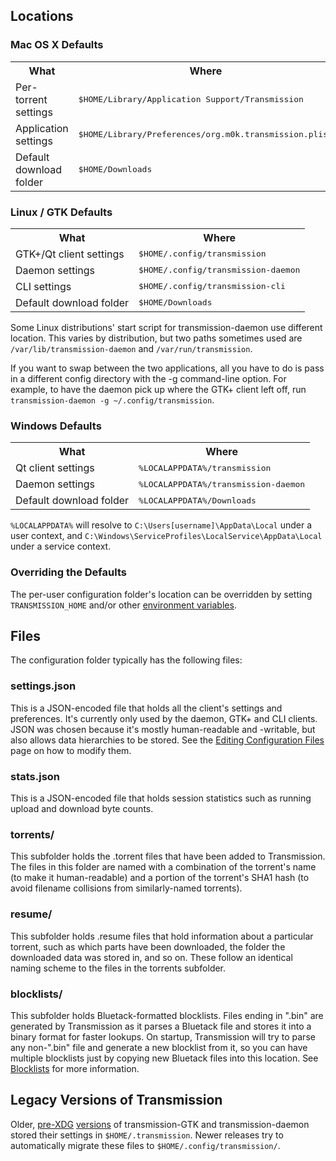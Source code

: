 ## Locations

### Mac OS X Defaults
<table>
<tr><th>What</th><th>Where</th></tr>
<tr><td>Per-torrent settings</td><td><tt>$HOME/Library/Application Support/Transmission</tt></td></tr>
<tr><td>Application settings</td><td><tt>$HOME/Library/Preferences/org.m0k.transmission.plist</tt></td></tr>
<tr><td>Default download folder</td><td><tt>$HOME/Downloads</tt></td></tr>
</table>

### Linux / GTK Defaults
<table>
<tr><th>What</th><th>Where</th></tr>
<tr><td>GTK+/Qt client settings</td><td><tt>$HOME/.config/transmission</tt></td></tr>
<tr><td>Daemon settings</td><td><tt>$HOME/.config/transmission-daemon</tt></td></tr>
<tr><td>CLI settings</td><td><tt>$HOME/.config/transmission-cli</tt></td></tr>
<tr><td>Default download folder</td><td><tt>$HOME/Downloads</tt></td></tr>
</table>

Some Linux distributions' start script for transmission-daemon use different location. This varies by distribution, but two paths sometimes used are `/var/lib/transmission-daemon` and `/var/run/transmission`.

If you want to swap between the two applications, all you have to do is pass in a different config directory with the -g command-line option. For example, to have the daemon pick up where the GTK+ client left off, run `transmission-daemon -g ~/.config/transmission`.

### Windows Defaults
<table>
<tr><th>What</th><th>Where</th></tr>
<tr><td>Qt client settings</td><td><tt>%LOCALAPPDATA%/transmission</tt></td></tr>
<tr><td>Daemon settings</td><td><tt>%LOCALAPPDATA%/transmission-daemon</tt></td></tr>
<tr><td>Default download folder</td><td><tt>%LOCALAPPDATA%/Downloads</tt></td></tr>
</table>

`%LOCALAPPDATA%` will resolve to `C:\Users[username]\AppData\Local` under a user context, and `C:\Windows\ServiceProfiles\LocalService\AppData\Local` under a service context.

### Overriding the Defaults

The per-user configuration folder's location can be overridden by setting `TRANSMISSION_HOME` and/or other [environment variables](Environment-Variables.md).

## Files
The configuration folder typically has the following files:

### settings.json
This is a JSON-encoded file that holds all the client's settings and preferences. It's currently only used by the daemon, GTK+ and CLI clients. JSON was chosen because it's mostly human-readable and -writable, but also allows data hierarchies to be stored. See the [Editing Configuration Files](Editing-Configuration-Files.md) page on how to modify them.

### stats.json
This is a JSON-encoded file that holds session statistics such as running upload and download byte counts.

### torrents/
This subfolder holds the .torrent files that have been added to Transmission. The files in this folder are named with a combination of the torrent's name (to make it human-readable) and a portion of the torrent's SHA1 hash (to avoid filename collisions from similarly-named torrents).

### resume/
This subfolder holds .resume files that hold information about a particular torrent, such as which parts have been downloaded, the folder the downloaded data was stored in, and so on. These follow an identical naming scheme to the files in the torrents subfolder.

### blocklists/
This subfolder holds Bluetack-formatted blocklists. Files ending in ".bin" are generated by Transmission as it parses a Bluetack file and stores it into a binary format for faster lookups. On startup, Transmission will try to parse any non-".bin" file and generate a new blocklist from it, so you can have multiple blocklists just by copying new Bluetack files into this location. See [Blocklists](./Blocklists.md) for more information.

## Legacy Versions of Transmission
Older, [pre-XDG](http://standards.freedesktop.org/basedir-spec/basedir-spec-latest.html) [versions](http://trac.transmissionbt.com/ticket/684) of transmission-GTK and transmission-daemon stored their settings in `$HOME/.transmission`. Newer releases try to automatically migrate these files to `$HOME/.config/transmission/`.
